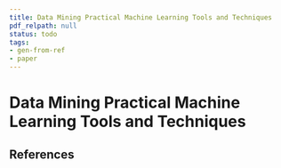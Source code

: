 ```yaml
---
title: Data Mining Practical Machine Learning Tools and Techniques
pdf_relpath: null
status: todo
tags:
- gen-from-ref
- paper
---
```


# Data Mining Practical Machine Learning Tools and Techniques

## References
